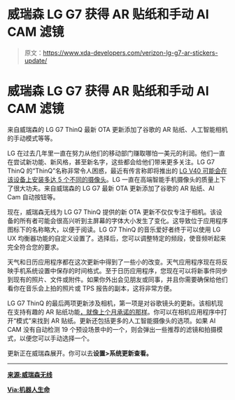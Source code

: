 # 威瑞森 LG G7 获得 AR 贴纸和手动 AI CAM 滤镜

> 原文：<https://www.xda-developers.com/verizon-lg-g7-ar-stickers-update/>

# 威瑞森 LG G7 获得 AR 贴纸和手动 AI CAM 滤镜

来自威瑞森的 LG G7 ThinQ 最新 OTA 更新添加了谷歌的 AR 贴纸、人工智能相机的手动模式等等。

LG 在过去几年里一直在努力从他们的移动部门赚取哪怕一美元的利润。他们一直在尝试新功能、新风格，甚至新名字，这些都会给他们带来更多关注。LG G7 ThinQ 的“ThinQ”名称非常令人困惑，最近有传言称即将推出的 [LG V40 可能会在该设备上安装多达 5 个不同的摄像头](https://www.xda-developers.com/lg-v40-5-cameras-display-notch/)。LG 一直在高端智能手机摄像头的质量上下了很大功夫。来自威瑞森的 LG G7 最新 OTA 更新添加了谷歌的 AR 贴纸、AI Cam 自动按钮等。

现在，威瑞森无线为 LG G7 ThinQ 提供的新 OTA 更新不仅仅专注于相机。该设备的所有者可能会很高兴听到主屏幕的字体大小发生了变化。这导致位于应用程序图标下的名称略大，以便于阅读。LG G7 ThinQ 的音乐爱好者终于可以使用 LG UX 均衡器功能的自定义设置了。选择后，您可以调整特定的频段，使音频听起来完全符合您的要求。

天气和日历应用程序都在这次更新中得到了一些小的改变。天气应用程序现在将反映手机系统设置中保存的时间格式。至于日历应用程序，您现在可以将新事件同步到现有的照片、文件或附件。如果你外出会见朋友或同事，并且你需要确保给他们看你在音乐会上拍的照片或 TPS 报告的副本，这将非常方便。

LG G7 ThinQ 的最后两项更新涉及相机，第一项是对谷歌镜头的更新。该相机现在支持有趣的 AR 贴纸功能[，就像上个月承诺的那样](https://www.xda-developers.com/lg-g7-thinq-ar-stickers/)。你可以在相机应用程序中打开“模式”来找到 AR 贴纸。更新还包括更多的人工智能摄像头的选项。如果 AI CAM 没有自动检测 19 个预设场景中的一个，则会弹出一些推荐的滤镜和拍摄模式，以便您可以手动选择一个。

更新正在威瑞森展开。你可以去**设置>系统更新查看。**

* * *

[**来源:威瑞森无线**](https://www.droid-life.com/2018/07/27/verizon-lg-g7-picks-up-first-update-with-google-ar-stickers-manual-ai-cam-action/)

[**Via:机器人生命**](https://www.droid-life.com/2018/07/27/verizon-lg-g7-picks-up-first-update-with-google-ar-stickers-manual-ai-cam-action/)